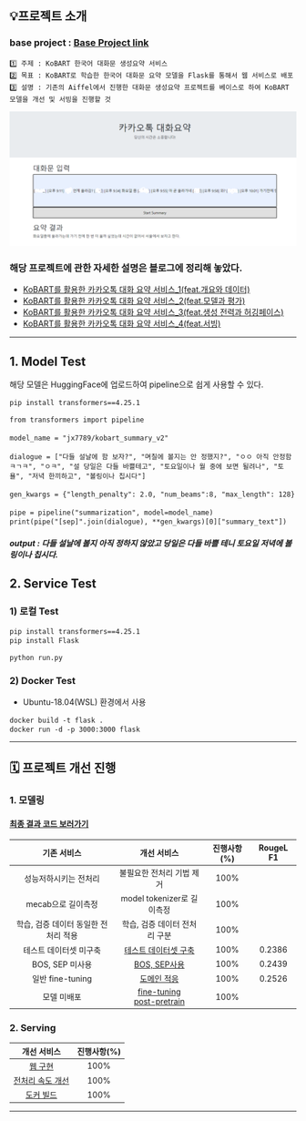 
## 💡프로젝트 소개
###  base project : [Base Project link](https://github.com/AIFFEL-NLP-PROJECT/Aiffelthon)
```
1️⃣ 주제 : KoBART 한국어 대화문 생성요약 서비스
2️⃣ 목표 : KoBART로 학습한 한국어 대화문 요약 모델을 Flask를 통해서 웹 서비스로 배포
3️⃣ 설명 : 기존의 Aiffel에서 진행한 대화문 생성요약 프로젝트를 베이스로 하여 KoBART 모델을 개선 및 서빙을 진행할 것 
```

<img src="img/result_v1.png"/>

### 해당 프로젝트에 관한 자세한 설명은 블로그에 정리해 놓았다.<br>
- [KoBART를 활용한 카카오톡 대화 요약 서비스_1(feat.개요와 데이터)](https://velog.io/@jx7789/%EC%B9%B4%EC%B9%B4%EC%98%A4%ED%86%A1-%EB%8C%80%ED%99%94-%EC%9A%94%EC%95%BD-%EC%84%9C%EB%B9%84%EC%8A%A4-pepkrzfe)<br>
- [KoBART를 활용한 카카오톡 대화 요약 서비스_2(feat.모델과 평가)](https://velog.io/@jx7789/KoBART%EB%A5%BC-%ED%95%A0%EC%9A%A9%ED%95%9C-%EC%B9%B4%EC%B9%B4%EC%98%A4%ED%86%A1-%EB%8C%80%ED%99%94-%EC%9A%94%EC%95%BD-%EC%84%9C%EB%B9%84%EC%8A%A42feat.%EB%AA%A8%EB%8D%B8%EA%B3%BC-%ED%8F%89%EA%B0%80)
- [KoBART를 활용한 카카오톡 대화 요약 서비스_3(feat.생성 전력과 허깅페이스)](https://velog.io/@jx7789/KoBART%EB%A5%BC-%ED%99%9C%EC%9A%A9%ED%95%9C-%EC%B9%B4%EC%B9%B4%EC%98%A4%ED%86%A1-%EB%8C%80%ED%99%94-%EC%9A%94%EC%95%BD-%EC%84%9C%EB%B9%84%EC%8A%A43feat.%EC%83%9D%EC%84%B1-%EC%A0%84%EB%A0%A5%EA%B3%BC-%ED%97%88%EA%B9%85%ED%8E%98%EC%9D%B4%EC%8A%A4)
- [KoBART를 활용한 카카오톡 대화 요약 서비스_4(feat.서빙)](https://velog.io/@jx7789/KoBART%EB%A5%BC-%ED%99%9C%EC%9A%A9%ED%95%9C-%EC%B9%B4%EC%B9%B4%EC%98%A4%ED%86%A1-%EB%8C%80%ED%99%94-%EC%9A%94%EC%95%BD-%EC%84%9C%EB%B9%84%EC%8A%A44feat.%EC%84%9C%EB%B9%99)

---
## 1. Model Test
해당 모델은 HuggingFace에 업로드하여 pipeline으로 쉽게 사용할 수 있다.
```
pip install transformers==4.25.1
```
```
from transformers import pipeline

model_name = "jx7789/kobart_summary_v2"

dialogue = ["다들 설날에 함 보자?", "며칠에 볼지는 안 정했지?", "ㅇㅇ 아직 안정함ㅋㄱㅋ", "ㅇㅋ", "설 당일은 다들 바쁠테고", "토요일이나 월 중에 보면 될려나", "토욜", "저녁 한끼하고", "볼링이나 칩시다"]

gen_kwargs = {"length_penalty": 2.0, "num_beams":8, "max_length": 128}

pipe = pipeline("summarization", model=model_name)
print(pipe("[sep]".join(dialogue), **gen_kwargs)[0]["summary_text"])
```
##### output : 다들 설날에 볼지 아직 정하지 않았고 당일은 다들 바쁠 테니 토요일 저녁에 볼링이나 칩시다.

## 2. Service Test
### 1) 로컬 Test
```
pip install transformers==4.25.1
pip install Flask 
```
```
python run.py
```
### 2) Docker Test
- Ubuntu-18.04(WSL) 환경에서 사용
```
docker build -t flask .
docker run -d -p 3000:3000 flask
```

---
## 🗓️ 프로젝트 개선 진행
### 1. 모델링
#### [최종 결과 코드 보러가기](https://github.com/jx-dohwan/KoBART_generation_summary_service/blob/main/make_models/kobart_summary_v3.py)
|기존 서비스|개선 서비스|진행사항(%)|RougeL F1|
|:---------:|:----------:|:------:|:------:|
|성능저하시키는 전처리|불필요한 전처리 기법 제거|100%||
|mecab으로 길이측정|model tokenizer로 길이측정|100%||
|학습, 검증 데이터 동일한 전처리 적용|학습, 검증 데이터 전처리 구분|100%||
|테스트 데이터셋 미구축|[테스트 데이터셋 구축](https://github.com/jx-dohwan/KoBART_generation_summary_service/blob/main/make_models/kobart_summary.ipynb)|100%|0.2386|
|BOS, SEP 미사용|[BOS, SEP사용](https://github.com/jx-dohwan/KoBART_generation_summary_service/blob/main/make_models/KoBART_Summary_v2.ipynb)|100%|0.2439|
|일반 fine-tuning|[도메인 적응](https://github.com/jx-dohwan/KoBART_generation_summary_service/blob/main/make_models/domain_adaptation.ipynb)|100%|0.2526|
|모델 미배포|[fine-tuning](https://huggingface.co/jx7789/kobart_summary_v3)<br>[post-pretrain](https://huggingface.co/jx7789/kobart_post_pratrain)|100%||

### 2. Serving
개선 서비스|진행사항(%)|
|:----------:|:------:|
|[웹 구현](https://github.com/jx-dohwan/KoBART_generation_summary_service/tree/main/Serving)|100%|
|[전처리 속도 개선](https://github.com/jx-dohwan/KoBART_generation_summary_service/blob/main/Serving/preprocessor.py)|100%|
|[도커 빌드](https://github.com/jx-dohwan/KoBART_generation_summary_service/blob/main/Serving/Dockerfile)|100%|



---
